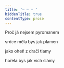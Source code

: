 ```yaml
---
title: '– – – '
hiddenTitle: true
contentType: prose
---
```


Proč já nejsem pyromanem

srdce měla bys jak plamen

jako oheň z dračí tlamy

hořela bys jak vích slámy
